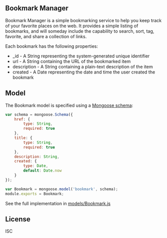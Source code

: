 Bookmark Manager
-------------------
Bookmark Manager is a simple bookmarking service to help you keep track of your favorite places on the web. It provides a simple listing of bookmarks, and will someday include the capability to search, sort, tag, favorite, and share a collection of links.

Each bookmark has the following properties:

- _id - A String representing the system-generated unique identifier
- url - A String containing the URL of the bookmarked item
- description - A String containing a plain-text description of the item
- created - A Date representing the date and time the user created the bookmark

## Model

The Bookmark model is specified using a [Mongoose schema](http://mongoosejs.com/docs/guide.html):

```js
var schema = mongoose.Schema({
    href: {
        type: String,
        required: true
    },
    title: {
        type: String,
        required: true
    },
    description: String,
    created: {
        type: Date,
        default: Date.now
    }
});

var Bookmark = mongoose.model('bookmark', schema);
module.exports = Bookmark;
```

See the full implementation in [models/Bookmark.js](models/Bookmark.js)

## License
ISC